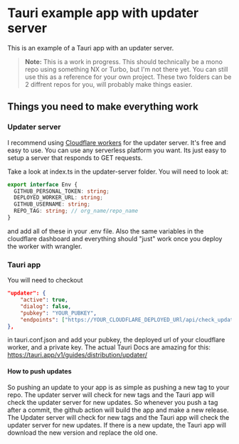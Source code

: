 # Tauri example app with updater server

This is an example of a Tauri app with an updater server.

> **Note:** This is a work in progress. This should technically be a mono repo using something NX or Turbo, but I'm not there yet. You can still use this as a reference for your own project. These two folders can be 2 diffrent repos for you, will probably make things easier.

## Things you need to make everything work

### Updater server

I recommend using [Cloudflare workers](https://workers.cloudflare.com/) for the updater server. It's free and easy to use. You can use any serverless platform you want. Its just easy to setup a server that responds to GET requests.

Take a look at index.ts in the updater-server folder. You will need to look at:

```ts
export interface Env {
  GITHUB_PERSONAL_TOKEN: string;
  DEPLOYED_WORKER_URL: string;
  GITHUB_USERNAME: string;
  REPO_TAG: string; // org_name/repo_name
}
```

and add all of these in your .env file. Also the same variables in the cloudflare dashboard and everything should "just" work once you deploy the worker with wrangler.

### Tauri app

You will need to checkout

```json
"updater": {
    "active": true,
    "dialog": false,
    "pubkey": "YOUR_PUBKEY",
    "endpoints": ["https://YOUR_CLOUDFLARE_DEPLOYED_URl/api/check_update"]
},
```

in tauri.conf.json and add your pubkey, the deployed url of your cloudflare worker, and a private key.
The actual Tauri Docs are amazing for this: https://tauri.app/v1/guides/distribution/updater/

#### How to push updates

So pushing an update to your app is as simple as pushing a new tag to your repo. The updater server will check for new tags and the Tauri app will check the updater server for new updates. So whenever you push a tag after a commit, the github action will build the app and make a new release. The Updater server will check for new tags and the Tauri app will check the updater server for new updates. If there is a new update, the Tauri app will download the new version and replace the old one.
